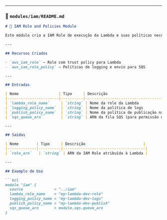 
---

### 📄 `modules/iam/README.md`

```markdown
# 🔐 IAM Role and Policies Module

Este módulo cria a IAM Role de execução da Lambda e suas políticas necessárias.

---

## Recursos Criados

- `aws_iam_role` – Role com trust policy para Lambda
- `aws_iam_role_policy` – Políticas de logging e envio para SQS

---

## Entradas

| Nome                  | Tipo     | Descrição                                  |
|-----------------------|----------|---------------------------------------------|
| `lambda_role_name`     | `string` | Nome da role da Lambda                      |
| `logging_policy_name`  | `string` | Nome da política de logs                    |
| `publish_policy_name`  | `string` | Nome da política de publicação na SQS       |
| `sqs_queue_arn`        | `string` | ARN da fila SQS (para permissão de envio)   |

---

## Saídas

| Nome        | Tipo     | Descrição                          |
|-------------|----------|-------------------------------------|
| `role_arn`   | `string` | ARN da IAM Role atribuída à Lambda |

---

## Exemplo de Uso

```hcl
module "iam" {
  source              = "../iam"
  lambda_role_name    = "my-lambda-dev-role"
  logging_policy_name = "my-lambda-dev-logs"
  publish_policy_name = "my-lambda-dev-publish"
  sqs_queue_arn       = module.sqs.queue_arn
}
